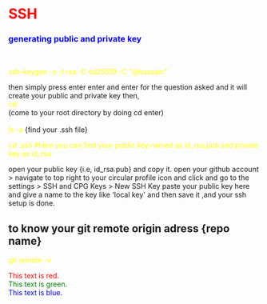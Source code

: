 <h1 style='color:red'> SSH </h1>
<h3 style='color:blue'>  generating public and private key </h3> &nbsp;

<span style="color:yellow"> ssh-keygen -o -t rsa -C ed25519 -C "@hussain" </span> <br>


 then simply press enter enter and enter for the question asked and it will create your public and private key
 then, <br>
<span style="color:yellow"> cd </span> <br>
 (come to your  root directory by doing cd enter) <br><br>
 <span style="color:yellow"> ls -a  </span> 
  {find your .ssh file}
 
<span style="color:yellow"> cd .ssh #here you can find your public key named as id_rsa.pub and private key as id_rsa </span> <br>

open your public key {i.e, id_rsa.pub} and copy it.
open your github account > navigate to top right to your circular profile icon and click and go to the settings > SSH and CPG Keys > New SSH Key
paste your public key here and give a name to the key like 'local key' and then save it ,and your ssh setup is done.


## to know your git remote origin adress {repo name}

<span style="color:yellow"> git remote -v </span>

<span style="color:red">This text is red.</span> <br>
<span style="color:green">This text is green.</span> <br>
<span style="color:blue">This text is blue.</span>

















